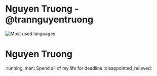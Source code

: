 Nguyen Truong - @trannguyentruong
=============================
![Most used languages](https://github-readme-stats.vercel.app/api/top-langs/?username=trannguyentruong&card_width=445&layout=compact&langs_count=10&theme=vue-dark)
<h1>Nguyen Truong</h1>
:running_man: Spend all of my life for deadline  :disappointed_relieved:

